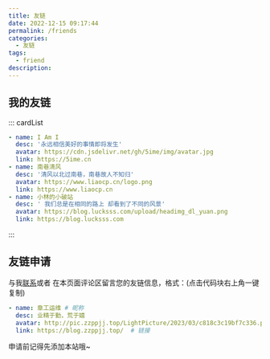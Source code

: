 ```yaml
---
title: 友链
date: 2022-12-15 09:17:44
permalink: /friends
categories:
  - 友链
tags:
  - friend
description:
---
```


<!--
普通卡片列表容器，可用于友情链接、项目推荐、古诗词展示等。
cardList 后面可跟随一个数字表示每行最多显示多少个，选值范围1~4，默认3。在小屏时会根据屏幕宽度减少每行显示数量。
-->

## 我的友链

::: cardList

```yaml
- name: I Am I
  desc: '永远相信美好的事情即将发生'
  avatar: https://cdn.jsdelivr.net/gh/5ime/img/avatar.jpg
  link: https://5ime.cn
- name: 南巷清风
  desc: '清风以北过南巷，南巷故人不知归'
  avatar: https://www.liaocp.cn/logo.png
  link: https://www.liaocp.cn
- name: 小林的小破站
  desc: ' 我们总是在相同的路上 却看到了不同的风景'
  avatar: https://blog.lucksss.com/upload/headimg_dl_yuan.png
  link: https://blog.lucksss.com
```

:::

## 友链申请

与我[联系](/about/)或者 在本页面评论区留言您的友链信息，格式：(点击代码块右上角一键复制)

```yaml
- name: 章工运维 # 昵称
  desc: 业精于勤，荒于嬉
  avatar: http://pic.zzppjj.top/LightPicture/2023/03/c818c3c19bf7c336.png # 头像
  link: https://blog.zzppjj.top/  # 链接
```

申请前记得先添加本站哦~
